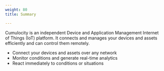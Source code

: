 ```yaml
---
weight: 80
title: Summary

---
```


Cumulocity is an independent Device and Application Management Internet of Things (IoT) platform. It connects and manages your devices and assets efficiently and can control them remotely.

* Connect your devices and assets over any network
* Monitor conditions and generate real-time analytics
* React immediately to conditions or situations 